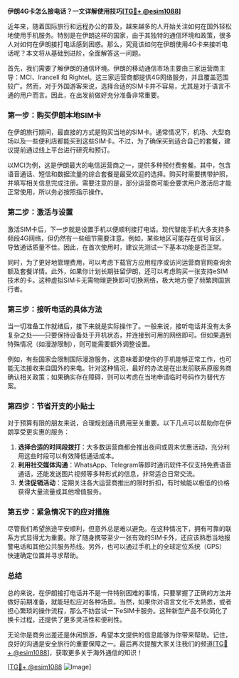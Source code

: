 **伊朗4G卡怎么接电话？一文详解使用技巧[[TG💪+ @esim1088](https://t.me/s/esim1088)]**

近年来，随着国际旅行和远程办公的普及，越来越多的人开始关注如何在国外轻松地使用手机服务。特别是在伊朗这样的国家，由于其独特的通信环境和政策，很多人对如何在伊朗接打电话感到困惑。那么，究竟该如何在伊朗使用4G卡来接听电话呢？本文将从基础到进阶，全面解答这一问题。

首先，我们需要了解伊朗的通信环境。伊朗的移动通信市场主要由三家运营商主导：MCI、Irancell 和 Rightel。这三家运营商都提供4G网络服务，并且覆盖范围较广。然而，对于外国游客来说，选择合适的SIM卡并不容易，尤其是对于语言不通的用户而言。因此，在出发前做好充分准备非常重要。

### **第一步：购买伊朗本地SIM卡**

在伊朗旅行期间，最直接的方式是购买当地的SIM卡。通常情况下，机场、大型商场以及一些便利店都能买到这些SIM卡。不过，为了确保买到适合自己的套餐，建议提前通过线上平台进行研究和预订。

以MCI为例，这是伊朗最大的电信运营商之一，提供多种预付费套餐。其中，包含语音通话、短信和数据流量的综合套餐是最受欢迎的选择。购买时需要携带护照，并填写相关信息完成注册。需要注意的是，部分运营商可能会要求用户激活后才能正常使用，所以务必按照指示操作。

### **第二步：激活与设置**

激活SIM卡后，下一步就是设置手机以便顺利接打电话。现代智能手机大多支持多频段4G网络，但仍然有一些细节需要注意。例如，某些地区可能存在信号盲区，导致通话质量不佳。因此，在首次使用时，建议先测试一下基本功能是否正常。

同时，为了更好地管理费用，可以考虑下载官方应用程序或访问运营商官网查询余额及套餐详情。此外，如果你计划长期驻留伊朗，还可以考虑购买一张支持eSIM技术的卡。这种虚拟SIM卡无需物理更换即可切换网络，极大地方便了频繁跨国旅行者。

### **第三步：接听电话的具体方法**

当一切准备工作就绪后，接下来就是实际操作了。一般来说，接听电话并没有太多复杂之处——只要保持设备处于开机状态，并连接到可用的网络即可。但如果遇到特殊情况（如漫游限制），则可能需要额外调整设置。

例如，有些国家会限制国际漫游服务，这意味着即使你的手机能够正常工作，也可能无法接收来自国外的来电。针对这种情况，最好的办法是在出发前联系原服务商确认相关政策；如果确实存在障碍，则可以考虑在当地申请临时号码作为替代方案。

### **第四步：节省开支的小贴士**

对于预算有限的朋友来说，合理规划通讯费用至关重要。以下几点可以帮助你在伊朗享受更实惠的服务：

1. **选择合适的时间段拨打**：大多数运营商都会推出夜间或周末优惠活动，充分利用这些时段可以有效降低通话成本。
2. **利用社交媒体沟通**：WhatsApp、Telegram等即时通讯软件不仅支持免费语音通话，还能发送图片视频等多种形式的信息，非常适合日常交流。
3. **关注促销活动**：定期关注各大运营商推出的限时折扣，有时候能以极低的价格获得大量流量或其他增值服务。

### **第五步：紧急情况下的应对措施**

尽管我们希望旅途平安顺利，但意外总是难以避免。在这种情况下，拥有可靠的联系方式显得尤为重要。除了随身携带至少一张有效的SIM卡外，还应该熟悉当地报警电话和其他公共服务热线。另外，也可以通过手机上的全球定位系统（GPS）快速确定位置并寻求帮助。

### **总结**

总的来说，在伊朗接打电话并不是一件特别困难的事情，只要掌握了正确的方法并做好前期准备，就能轻松应对各种场景。当然，如果你对语言文化不太熟悉，或者担心繁琐的操作流程，那么不妨尝试一下eSIM卡服务。这种新型产品不仅简化了换卡过程，还提供了更多灵活性和便利性。

无论你是商务出差还是休闲旅游，希望本文提供的信息能够为你带来帮助。记住，良好的沟通是安全旅行的重要保障之一。最后再次提醒大家关注我们的频道[[TG💪+ @esim1088](https://t.me/s/esim1088)]，获取更多关于海外通信的知识！

[[TG💪+ @esim1088](https://t.me/s/esim1088) ![Image](https://i.postimg.cc/4NQfJmqS/Snipaste-2025-05-13-00-14-12.png)]